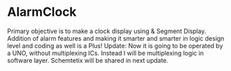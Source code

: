 # AlarmClock
Primary objective is to make a clock display using &amp; Segment Display. Addition of alarm features and making it smarter and smarter in logic design level and coding as well is a Plus!
Update: 
Now it is going to be operated by a UNO, without multiplexing ICs. Instead I will be multiplexing logic in software layer. Schemtetix will be shared in next update.
